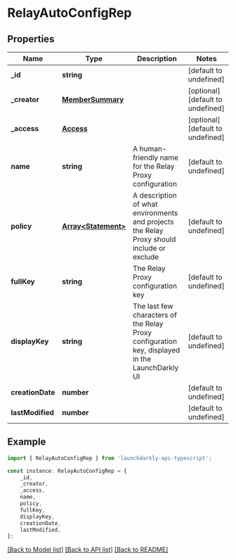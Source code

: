 # RelayAutoConfigRep


## Properties

Name | Type | Description | Notes
------------ | ------------- | ------------- | -------------
**_id** | **string** |  | [default to undefined]
**_creator** | [**MemberSummary**](MemberSummary.md) |  | [optional] [default to undefined]
**_access** | [**Access**](Access.md) |  | [optional] [default to undefined]
**name** | **string** | A human-friendly name for the Relay Proxy configuration | [default to undefined]
**policy** | [**Array&lt;Statement&gt;**](Statement.md) | A description of what environments and projects the Relay Proxy should include or exclude | [default to undefined]
**fullKey** | **string** | The Relay Proxy configuration key | [default to undefined]
**displayKey** | **string** | The last few characters of the Relay Proxy configuration key, displayed in the LaunchDarkly UI | [default to undefined]
**creationDate** | **number** |  | [default to undefined]
**lastModified** | **number** |  | [default to undefined]

## Example

```typescript
import { RelayAutoConfigRep } from 'launchdarkly-api-typescript';

const instance: RelayAutoConfigRep = {
    _id,
    _creator,
    _access,
    name,
    policy,
    fullKey,
    displayKey,
    creationDate,
    lastModified,
};
```

[[Back to Model list]](../README.md#documentation-for-models) [[Back to API list]](../README.md#documentation-for-api-endpoints) [[Back to README]](../README.md)
